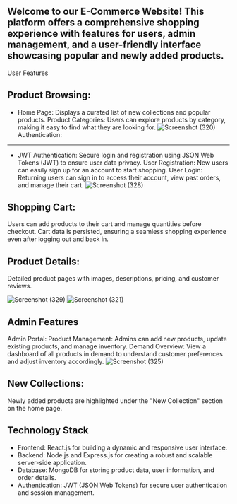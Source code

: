 Welcome to our E-Commerce Website! This platform offers a comprehensive shopping experience with features for users, admin management, and a user-friendly interface showcasing popular and newly added products.
---------------------------------------------------------------------------------------

User Features

Product Browsing:
------
* Home Page: Displays a curated list of new collections and popular products.
  Product Categories: Users can explore products by category, making it easy to find what they are looking for.
![Screenshot (320)](https://github.com/ishanikundu/Ecommerce/assets/109578172/259febdf-03ed-424d-a06d-29f773c09684)
Authentication:
------
* JWT Authentication: Secure login and registration using JSON Web Tokens (JWT) to ensure user data privacy.
 User Registration: New users can easily sign up for an account to start shopping.
 User Login: Returning users can sign in to access their account, view past orders, and manage their cart.
![Screenshot (328)](https://github.com/ishanikundu/Ecommerce/assets/109578172/6a0d30e6-39b9-41c4-ba01-7f399cf61bfe)



Shopping Cart:
--------
Users can add products to their cart and manage quantities before checkout.
Cart data is persisted, ensuring a seamless shopping experience even after logging out and back in.

Product Details:
---------
Detailed product pages with images, descriptions, pricing, and customer reviews.

![Screenshot (329)](https://github.com/ishanikundu/Ecommerce/assets/109578172/29c69227-0cf4-42a6-9b89-31b3b292a864)
 ![Screenshot (321)](https://github.com/ishanikundu/Ecommerce/assets/109578172/713241cc-625d-40ab-8d34-a91dee69d94c)

Admin Features
------------
Admin Portal:
Product Management: Admins can add new products, update existing products, and manage inventory.
Demand Overview: View a dashboard of all products in demand to understand customer preferences and adjust inventory accordingly.
![Screenshot (325)](https://github.com/ishanikundu/Ecommerce/assets/109578172/832de26a-1d87-4a6c-b71d-096061ff2c0e)


New Collections:
----------
Newly added products are highlighted under the "New Collection" section on the home page.


Technology Stack
-----------------------------------------
* Frontend: React.js for building a dynamic and responsive user interface.
* Backend: Node.js and Express.js for creating a robust and scalable server-side application.
* Database: MongoDB for storing product data, user information, and order details.
* Authentication: JWT (JSON Web Tokens) for secure user authentication and session management.

